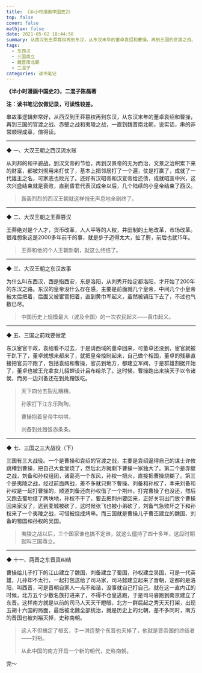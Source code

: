 ```yaml
---
title: 《半小时漫画中国史2》
top: false
cover: false
mathjax: false
date: 2021-05-02 18:44:58
summary: 从西汉到王莽篡权再到东汉，从东汉末年的董卓袁绍和曹操，再到三国的官渡之战、赤壁之战和夷陵之战，一直到魏晋南北朝。
tags:
  - 东西汉
  - 三国鼎立
  - 魏晋南北朝
  - 二混子
categories: 读书笔记
---
```


**《半小时漫画中国史2》，二混子陈磊著**

**注：读书笔记仅做记录，可读性较差。**

串故事逻辑非常好，从西汉到王莽篡权再到东汉，从东汉末年的董卓袁绍和曹操，再到三国的官渡之战、赤壁之战和夷陵之战，一直到魏晋南北朝，说实话，串的非常顺理成章，值得读。 

---

◆ 一、大汉王朝之西汉流水账

从刘邦的和平避战，到汉文帝的节俭，再到汉景帝的无为而治，文景之治积累下来的财富，都被刘彻用来打仗了，基本上把邻居打了一个遍，仗是打赢了，成就了一代雄主之名，可家底也败光了。还好有汉昭帝和汉宣帝给还债，成就昭宣中兴，这次兴盛结束就是衰败，直到昏君代表汉成帝以后，几个陆续的小皇帝结束了西汉。

> 轰轰烈烈的西汉王朝就这样悄无声息地全剧终了。

---

◆ 二、大汉王朝之王莽篡汉

王莽绝对是个人才，货币改革，人人平等的人权，井田制的土地改革，市场改革。很难想象这是2000多年前干的事，就是步子迈得太大，扯了胯，前后也就15年。

> 王莽和他的个人王朝新朝，就这么终结了。

---

◆ 三、大汉王朝之东汉故事

为什么叫东西汉，西是指西安，东是洛阳，从刘秀开始定都洛阳，才开始了200年的东汉之路。东汉的皇帝没什么存在感，主要是前面就几个皇帝，中间几个小皇帝被太后把着，后面又被宦官把着，直到黄巾军起义，虽然被镇压下去了，不过也气数已尽。

> 中国历史上规模最大（波及全国）的一次农民起义——黄巾起义。

---

◆ 五、三国之前戏要做足

东汉宦官干政，袁绍看不过去，于是请西域的董卓回来，可董卓还没到，宦官就被干趴下了，董卓就想来都来了，就把皇帝控制起来，自己做个相国，董卓的残暴直接把官员吓跑了，包括袁绍和曹操，官员到地方，都建立军阀，于是群雄割据开始了，董卓也被王允拿女儿貂蝉设计吕布给杀了。这时候，曹操跑出来挟天子以令诸侯，而另一边刘备还在到处蹭饭吃。

> 天下四分五裂乱糟糟，
>
> 孙家打下江东乐陶陶，
>
> 曹操抱着皇帝牛哄哄，
>
> 刘备到处蹭饭赤条条。

---

◆ 七、三国之三大战役（下）

三国有三大战役。一个是曹操和袁绍的官渡之战，主要是袁绍逼得自己的谋士许攸跳槽到曹操，把自己大食堂烧了，然后北方就剩下曹操一家独大了。第二个是赤壁之战，刘备和孙权组团，诸葛亮一个东风，孙权一把火，直接把曹操烧糊了。第三个是夷陵之战，经过前面两战，差不多就只剩下曹操、刘备和孙权了，本来刘备和孙权是一起打曹操的，顺道刘备还向孙权借了一个荆州，打完曹操了也没还，然后又跑去蜀地借了两块地，孙权不干了，要去把荆州要回来，正好关羽出门放个曹操回来家没了，逃到麦城被砍了，这时候张飞也被小弟砍了，刘备气急败坏之下和孙权来了一个夷陵之战，可惜被烧成烤串。而三国就是曹操儿子曹丕建立的魏国、刘备的蜀国和孙权的吴国。

> 夷陵之战以后，三个国家谁也搞不定谁，就这么僵持了四十多年，这段时期就叫三国鼎立。

---

◆ 十一、两晋之东晋真纠结

曹操给儿子打下的江山建立了魏国，刘备建立了蜀国，孙权建立吴国，可是一代英雄，儿孙却不太行，一起打包送给了司马家，司马懿建立起来了晋朝，定都的是洛阳，叫西晋，可是晋朝自家人一点不和谐，没事就自己打自己。就在这一直内讧的时候，北方五个少数名族打进来了，不得不仓皇逃跑，于是司马睿跑到南京建立了东晋。这样南方就是以前的司马人天天干瞪眼，北方一群后起之秀天天打架，出现五胡十六国的局面，最后被北魏全部统治，就是历史上的北朝，差不多同时，南方的晋国也被刘裕灭掉，史称南朝。

> 这人不但搞定了桓玄，手一滑连整个东晋也灭掉了，他就是晋帝国的终结者——刘裕。
>
> 从此中国的南方开启一个新的朝代，史称南朝。



完～